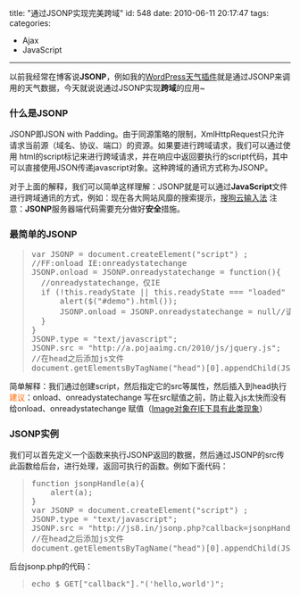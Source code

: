 title: "通过JSONP实现完美跨域"
id: 548
date: 2010-06-11 20:17:47
tags: 
categories: 
- Ajax
- JavaScript
---

以前我经常在博客说**JSONP**，例如我的[WordPress天气插件](http://js8.in/wordpress-weather "WordPress天气预报插件")就是通过JSONP来调用的天气数据，今天就说说通过JSONP实现**跨域**的应用~

### 什么是JSONP

JSONP即JSON with Padding。由于同源策略的限制，XmlHttpRequest只允许请求当前源（域名、协议、端口）的资源。如果要进行跨域请求，我们可以通过使用 html的script标记来进行跨域请求，并在响应中返回要执行的script代码，其中可以直接使用JSON传递javascript对象。这种跨域的通讯方式称为JSONP。

对于上面的解释，我们可以简单这样理解：JSONP就是可以通过**JavaScript**文件进行跨域通讯的方式，例如：现在各大网站风靡的搜索提示，[搜狗云输入法](http://js8.in/314.html "搜狗云输入法解析")
注意：**JSONP**服务器端代码需要充分做好**安全**措施。
<!--more-->

### 最简单的JSONP

> <pre lang="javascript">var JSONP = document.createElement("script") ;
> //FF:onload IE:onreadystatechange
> JSONP.onload = JSONP.onreadystatechange = function(){
> 	//onreadystatechange，仅IE
> 	if (!this.readyState || this.readyState === "loaded" || this.readyState === "complete") {
> 		alert($("#demo").html());
> 		JSONP.onload = JSONP.onreadystatechange = null//请内存，防止IE memory leaks
> 	}
> }
> JSONP.type = "text/javascript";
> JSONP.src = "http://a.pojaaimg.cn/2010/js/jquery.js";
> //在head之后添加js文件
> document.getElementsByTagName("head")[0].appendChild(JSONP);</pre>
简单解释：我们通过创建script，然后指定它的src等属性，然后插入到head执行
<span style="color: #ff6600;"> 建议</span>：onload、onreadystatechange 写在src赋值之前，防止载入js太快而没有给onload、onreadystatechange 赋值（[Image对象在IE下具有此类现象](http://js8.in/501.html "IE中image onload失效")）

### JSONP实例

我们可以首先定义一个函数来执行JSONP返回的数据，然后通过JSONP的src传此函数给后台，进行处理，返回可执行的函数。例如下面代码：
> <pre lang="javascript">function jsonpHandle(a){
>     alert(a);
> }
> var JSONP = document.createElement("script") ;
> JSONP.type = "text/javascript";
> JSONP.src = "http://js8.in/jsonp.php?callback=jsonpHandle";
> //在head之后添加js文件
> document.getElementsByTagName("head")[0].appendChild(JSONP);</pre>
后台jsonp.php的代码：
> <pre lang="php">echo $_GET["callback"]."('hello,world')";</pre>